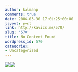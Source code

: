 ```yaml
---
author: kalmanp
comments: true
date: 2006-03-30 17:01:25+00:00
layout: post
link: http://kavics.me/570/
slug: '570'
title: No Content Found
wordpress_id: 570
categories:
- Uncategorized
---
```


![](http://kavics.freeblog.hu/Files/!!!fénypicture.JPG)![](http://kavics.freeblog.hu/Files/!!fénypicture2.JPG)
